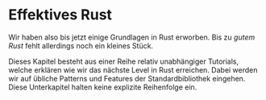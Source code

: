 # Effektives Rust

<!--vim:set spelllang=de:-->

Wir haben also bis jetzt einige Grundlagen in Rust erworben.
Bis zu *gutem Rust* fehlt allerdings noch ein kleines Stück.

Dieses Kapitel besteht aus einer Reihe relativ unabhängiger Tutorials,
welche erklären wie wir das nächste Level in Rust erreichen.
Dabei werden wir auf übliche Patterns und Features der Standardbibliothek eingehen.
Diese Unterkapitel halten keine explizite Reihenfolge ein.
